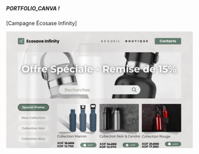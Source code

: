 ##### PORTFOLIO_CANVA !

[Campagne Écosase Infinity]

<img src="./static_files/OffreSpecialeRemisede15.png" alt="La page d'accueil" width="750"/>



